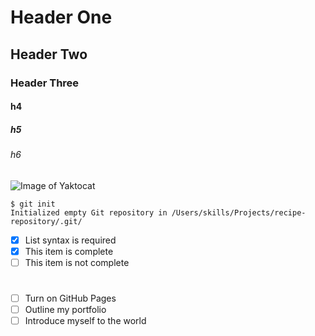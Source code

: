 # Header One
## Header Two
### Header Three
#### h4
##### h5
###### h6


![Image of Yaktocat](https://octodex.github.com/images/yaktocat.png)


```
$ git init
Initialized empty Git repository in /Users/skills/Projects/recipe-repository/.git/
```
- [x] List syntax is required
- [x] This item is complete
- [ ] This item is not complete

#

- [ ] Turn on GitHub Pages
- [ ] Outline my portfolio
- [ ] Introduce myself to the world
